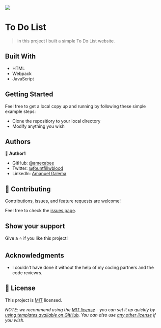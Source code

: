 ![](https://img.shields.io/badge/Microverse-blueviolet)

# To Do List

> In this project I built a simple To Do List website.

## Built With

- HTML
- Webpack
- JavaScript


## Getting Started

Feel free to get a local copy up and running by following these simple example steps:

- Clone the repositiory to your local directory
- Modify anything you wish



## Authors

👤 **Author1**

- GitHub: [@amexabee](https://github.com/amexabee)
- Twitter: [@fountfillwblood](https://twitter.com/fountfillwblood)
- LinkedIn: [Amanuel Galema](https://www.linkedin.com/in/amanuel-galema/)


## 🤝 Contributing

Contributions, issues, and feature requests are welcome!

Feel free to check the [issues page](../../issues/).

## Show your support

Give a ⭐️ if you like this project!

## Acknowledgments

- I couldn't have done it without the help of my coding partners and the code reviewrs.

## 📝 License

This project is [MIT](./LICENSE) licensed.

_NOTE: we recommend using the [MIT license](https://choosealicense.com/licenses/mit/) - you can set it up quickly by [using templates available on GitHub](https://docs.github.com/en/communities/setting-up-your-project-for-healthy-contributions/adding-a-license-to-a-repository). You can also use [any other license](https://choosealicense.com/licenses/) if you wish._
